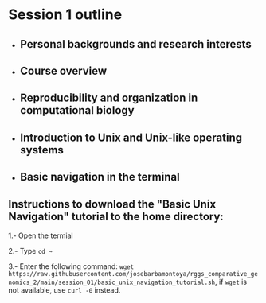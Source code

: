 # Session 1 outline

* ## Personal backgrounds and research interests

* ## Course overview

* ## Reproducibility and organization in computational biology

* ## Introduction to Unix and Unix-like operating systems

* ## Basic navigation in the terminal

## Instructions to download the "Basic Unix Navigation" tutorial to the home directory:
1.- Open the termial
  
2.- Type `cd ~`
  
3.- Enter the following command: `wget https://raw.githubusercontent.com/josebarbamontoya/rggs_comparative_genomics_2/main/session_01/basic_unix_navigation_tutorial.sh`, if `wget` is not available, use `curl -0` instead.
